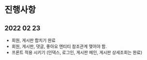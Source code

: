 # 진행사항
## 2022 02 23
- 회원, 게시판 합치기 완료
- 회원, 게시판, 댓글, 좋아요 엔티티 참조관계 맺어야 함.
- 프론트 적용 시키기 (인덱스, 로그인, 게시판 메인, 게시판 상세조회는 완료)